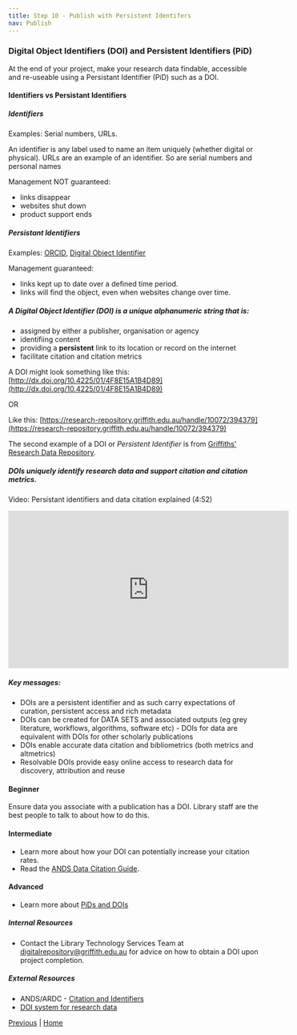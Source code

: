 ```yaml
---
title: Step 10 - Publish with Persistent Identifers 
nav: Publish
---
```


### Digital Object Identifiers (DOI) and Persistent Identifiers (PiD)  

At the end of your project, make your research data findable, accessible and re-useable using a Persistant Identifier (PiD) such as a DOI.

#### Identifiers vs Persistant Identifiers

##### Identifiers

Examples: Serial numbers, URLs. 

An identifier is any label used to name an item uniquely (whether digital or physical).  URLs are an example of an identifier. So are serial numbers and personal names

Management NOT guaranteed:

* links disappear
* websites shut down
* product support ends

##### Persistant Identifiers
Examples: [ORCID](https://orcid.org/), [Digital Object Identifier](https://www.doi.org/)

Management guaranteed:

* links kept up to date over a defined time period.
* links will find the object, even when websites change over time.


##### A Digital Object Identifier (DOI) is a unique alphanumeric string that is:

* assigned by either a publisher, organisation or agency 
* identifiing content
* providing a **persistent** link to its location or record on the internet
* facilitate citation and citation metrics 

A DOI might look something like this: [http://dx.doi.org/10.4225/01/4F8E15A1B4D89](http://dx.doi.org/10.4225/01/4F8E15A1B4D89)

OR

Like this: [https://research-repository.griffith.edu.au/handle/10072/394379](https://research-repository.griffith.edu.au/handle/10072/394379)

The second example of a DOI or *Persistent Identifier* is from [Griffiths' Research Data Repository](https://research-repository.griffith.edu.au/).

##### DOIs uniquely identify research data and support citation and citation metrics.

Video: Persistant identifiers and data citation explained (4:52) 
<iframe width="560" height="315" src="https://www.youtube.com/embed/PgqtiY7oZ6k" title="YouTube video player" frameborder="0" allow="accelerometer; autoplay; clipboard-write; encrypted-media; gyroscope; picture-in-picture" allowfullscreen></iframe>

##### Key messages:
* DOIs are a persistent identifier and as such carry expectations of curation, persistent access and rich metadata
* DOIs can be created for DATA SETS and associated outputs (eg grey literature, workflows, algorithms, software etc) - DOIs for data are equivalent with DOIs for other scholarly publications
* DOIs enable accurate data citation and bibliometrics (both metrics and altmetrics)
* Resolvable DOIs provide easy online access to research data for discovery, attribution and reuse

#### Beginner
Ensure data you associate with a publication has a DOI. Library staff are the best people to talk to about how to do this.

#### Intermediate
* Learn more about how your DOI can potentially increase your citation rates. 
* Read the [ANDS Data Citation Guide](https://www.ands.org.au/guides/data-citation-awareness).

#### Advanced
* Learn more about [PiDs and DOIs](https://www.ands.org.au/guides/persistent-identifiers-awarenes)

##### Internal Resources
* Contact the Library Technology Services Team at [digitalrepository@griffith.edu.au](digitalrepository@griffith.edu.au) for advice on how to obtain a DOI upon project completion.

##### External Resources
* ANDS/ARDC - [Citation and Identifiers](https://www.ands.org.au/working-with-data/citation-and-identifiers)
* [DOI system for research data](https://www.ands.org.au/guides/doi)

[Previous](https://guereslib.github.io/Reproducible-Research-Things/Step8SepId) | [Home](https://guereslib.github.io/Reproducible-Research-Things/) 
